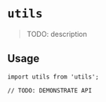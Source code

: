# `utils`

> TODO: description

## Usage

```
import utils from 'utils';

// TODO: DEMONSTRATE API
```
